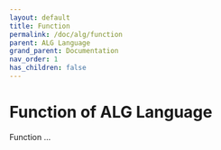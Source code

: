 ```yaml
---
layout: default
title: Function
permalink: /doc/alg/function
parent: ALG Language
grand_parent: Documentation
nav_order: 1
has_children: false
---
```


# Function of ALG Language

Function ...
